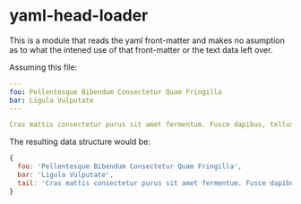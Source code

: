# yaml-head-loader

This is a module that reads the yaml front-matter and makes no asumption as to what the intened use of that front-matter or the text data left over.

Assuming this file:

```yaml
---
foo: Pellentesque Bibendum Consectetur Quam Fringilla
bar: Ligula Vulputate
---

Cras mattis consectetur purus sit amet fermentum. Fusce dapibus, tellus ac cursus commodo, tortor mauris condimentum nibh, ut fermentum massa justo sit amet risus.
```

The resulting data structure would be:

```js
{
  foo: 'Pellentesque Bibendum Consectetur Quam Fringilla',
  bar: 'Ligula Vulputate',
  tail: 'Cras mattis consectetur purus sit amet fermentum. Fusce dapibus, tellus ac cursus commodo, tortor mauris condimentum nibh, ut fermentum massa justo sit amet risus.'
}
```

